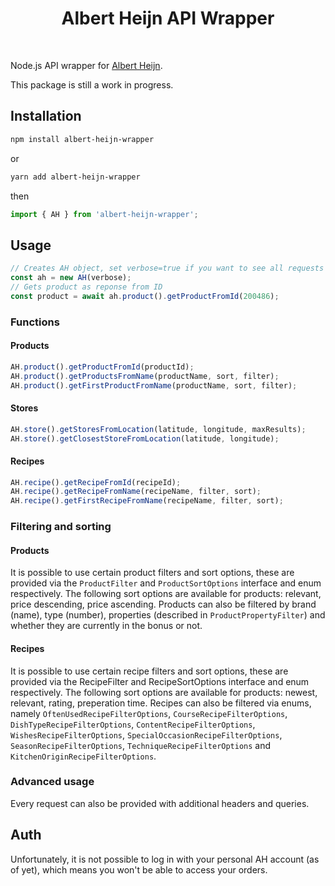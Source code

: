 <div align="center">
  <h1>
    Albert Heijn API Wrapper
  </h1>
  </br>
  <p>
    <!-- Badges here -->
  </p>
</div>

Node.js API wrapper for [Albert Heijn](https://www.ah.nl/).

This package is still a work in progress.

## Installation
```sh
npm install albert-heijn-wrapper
```
or
```sh
yarn add albert-heijn-wrapper
```
then
```javascript
import { AH } from 'albert-heijn-wrapper';
```

## Usage
```javascript
// Creates AH object, set verbose=true if you want to see all requests
const ah = new AH(verbose);
// Gets product as reponse from ID
const product = await ah.product().getProductFromId(200486);
```

### Functions
#### Products
```javascript
AH.product().getProductFromId(productId);
AH.product().getProductsFromName(productName, sort, filter);
AH.product().getFirstProductFromName(productName, sort, filter);
```

#### Stores
```javascript
AH.store().getStoresFromLocation(latitude, longitude, maxResults);
AH.store().getClosestStoreFromLocation(latitude, longitude);
```

#### Recipes
```javascript
AH.recipe().getRecipeFromId(recipeId);
AH.recipe().getRecipeFromName(recipeName, filter, sort);
AH.recipe().getFirstRecipeFromName(recipeName, filter, sort);
```

### Filtering and sorting
#### Products
It is possible to use certain product filters and sort options, these are provided via the ``ProductFilter`` and ``ProductSortOptions`` interface and enum respectively. The following sort options are available for products: relevant, price descending, price ascending. Products can also be filtered by brand (name), type (number), properties (described in ``ProductPropertyFilter``) and whether they are currently in the bonus or not.

#### Recipes
It is possible to use certain recipe filters and sort options, these are provided via the RecipeFilter and RecipeSortOptions interface and enum respectively. The following sort options are available for products: newest, relevant, rating, preperation time. Recipes can also be filtered via enums, namely ``OftenUsedRecipeFilterOptions``, ``CourseRecipeFilterOptions``, ``DishTypeRecipeFilterOptions``, ``ContentRecipeFilterOptions``, ``WishesRecipeFilterOptions``, ``SpecialOccasionRecipeFilterOptions``, ``SeasonRecipeFilterOptions``, ``TechniqueRecipeFilterOptions`` and ``KitchenOriginRecipeFilterOptions``.

### Advanced usage
Every request can also be provided with additional headers and queries.

## Auth
Unfortunately, it is not possible to log in with your personal AH account (as of yet), which means you won't be able to access your orders.